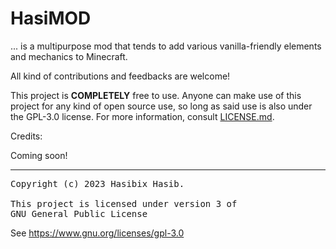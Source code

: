 # HasiMOD

... is a multipurpose mod that tends to add various vanilla-friendly elements and mechanics to Minecraft.

All kind of contributions and feedbacks are welcome!

This project is **COMPLETELY** free to use. Anyone can make use of this project for any kind of open source use, so long
as said use is also under the GPL-3.0 license. For more information,
consult [LICENSE.md](https://github.com/Hasibix/HasiMOD/blob/master/LICENSE.md).

Credits:

Coming soon!

---------------------------------------------------

<pre>
Copyright (c) 2023 Hasibix Hasib.

This project is licensed under version 3 of
GNU General Public License
</pre>

See https://www.gnu.org/licenses/gpl-3.0
